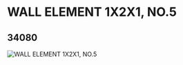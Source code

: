 # WALL ELEMENT 1X2X1, NO.5
## 34080
![WALL ELEMENT 1X2X1, NO.5](https://lc-www-live-s.legocdn.com/media/bricks/5/2/6192795.jpg)